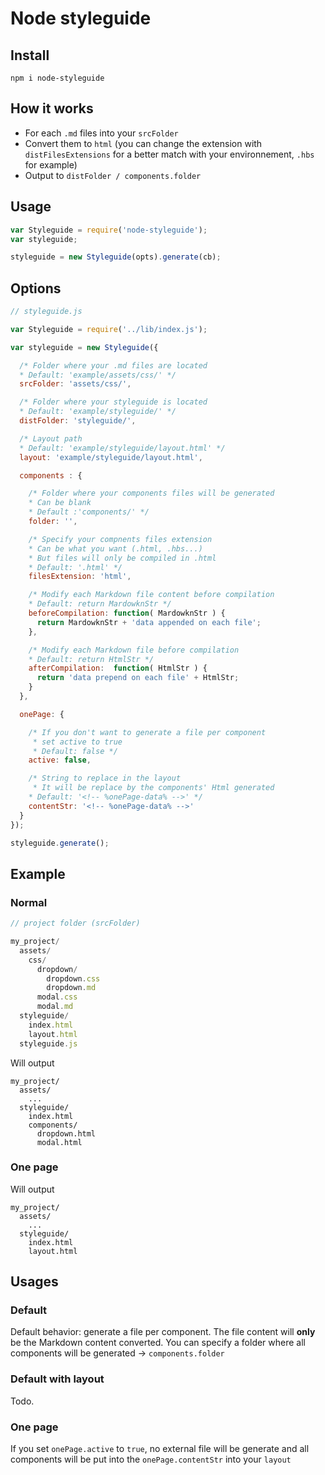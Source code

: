 # Node styleguide

## Install
```
npm i node-styleguide
```

## How it works
- For each `.md` files into your `srcFolder`
- Convert them to `html` (you can change the extension with `distFilesExtensions` for a better match with your environnement, `.hbs` for example)
- Output to `distFolder / components.folder`

## Usage
```js
var Styleguide = require('node-styleguide');
var styleguide;

styleguide = new Styleguide(opts).generate(cb);
```

## Options

```js
// styleguide.js

var Styleguide = require('../lib/index.js');

var styleguide = new Styleguide({

  /* Folder where your .md files are located
  * Default: 'example/assets/css/' */
  srcFolder: 'assets/css/',

  /* Folder where your styleguide is located
  * Default: 'example/styleguide/' */
  distFolder: 'styleguide/',

  /* Layout path
  * Default: 'example/styleguide/layout.html' */
  layout: 'example/styleguide/layout.html',

  components : {

    /* Folder where your components files will be generated
    * Can be blank
    * Default :'components/' */
    folder: '',

    /* Specify your compnents files extension
    * Can be what you want (.html, .hbs...)
    * But files will only be compiled in .html
    * Default: '.html' */
    filesExtension: 'html',

    /* Modify each Markdown file content before compilation
    * Default: return MardowknStr */
    beforeCompilation: function( MardowknStr ) {
      return MardowknStr + 'data appended on each file';
    },

    /* Modify each Markdown file before compilation
    * Default: return HtmlStr */
    afterCompilation:  function( HtmlStr ) {
      return 'data prepend on each file' + HtmlStr;
    }
  },

  onePage: {

    /* If you don't want to generate a file per component
     * set active to true
     * Default: false */
    active: false,

    /* String to replace in the layout
     * It will be replace by the components' Html generated
    * Default: '<!-- %onePage-data% -->' */
    contentStr: '<!-- %onePage-data% -->'
  }
});

styleguide.generate();
```

## Example

### Normal

```js
// project folder (srcFolder)

my_project/
  assets/
    css/
      dropdown/
        dropdown.css
        dropdown.md
      modal.css
      modal.md
  styleguide/
    index.html
    layout.html
  styleguide.js
```


Will output

```
my_project/
  assets/
    ...
  styleguide/
    index.html
    components/
      dropdown.html
      modal.html
```

### One page

Will output

```
my_project/
  assets/
    ...
  styleguide/
    index.html
    layout.html
```

## Usages

### Default

Default behavior: generate a file per component.
The file content will **only** be the Markdown content converted.
You can specify a folder where all components will be generated -> `components.folder`

### Default with layout

Todo.

### One page

If you set `onePage.active` to `true`, no external file will be generate and all components will be put into the `onePage.contentStr` into your `layout`
